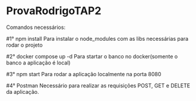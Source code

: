 # ProvaRodrigoTAP2

Comandos necessários:

#1° npm install
Para instalar o node_modules com as libs necessárias para rodar o projeto 

#2° docker compose up -d
Para startar o banco no docker(somente o banco a aplicação é local)

#3° npm start
Para rodar a aplicação localmente na porta 8080

#4° Postman
Necessário para realizar as requisições POST, GET e DELETE da aplicação.
